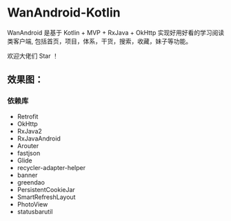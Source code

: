 # WanAndroid-Kotlin
WanAndroid 是基于 Kotlin + MVP + RxJava + OkHttp 实现好用好看的学习阅读类客户端, 包括首页，项目，体系，干货，搜索，收藏，妹子等功能。

欢迎大佬们 Star ！

## 效果图：

### 依赖库

- Retrofit
- OkHttp
- RxJava2
- RxJavaAndroid
- Arouter
- fastjson
- Glide
- recycler-adapter-helper
- banner
- greendao
- PersistentCookieJar
- SmartRefreshLayout
- PhotoView
- statusbarutil
